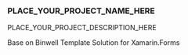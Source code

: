 ### PLACE_YOUR_PROJECT_NAME_HERE ###

PLACE_YOUR_PROJECT_DESCRIPTION_HERE

Base on Binwell Template Solution for Xamarin.Forms

